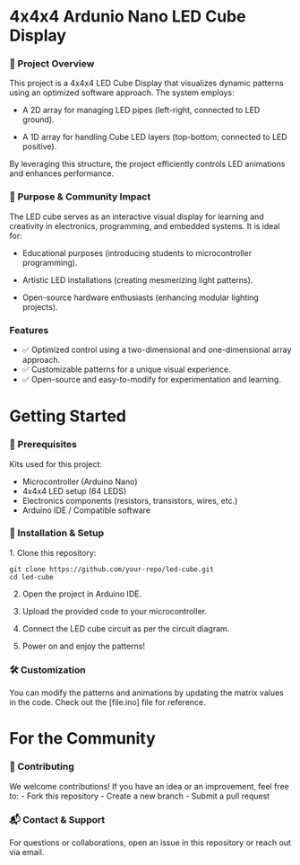 # 4x4x4 Ardunio Nano LED Cube Display

<h3> 📌 Project Overview</h3> 
This project is a 4x4x4 LED Cube Display that visualizes dynamic patterns using an optimized software approach. The system employs:

- A 2D array for managing LED pipes (left-right, connected to LED ground).

- A 1D array for handling Cube LED layers (top-bottom, connected to LED positive).

By leveraging this structure, the project efficiently controls LED animations and enhances performance.

<h3> 🎯 Purpose & Community Impact </h3>
The LED cube serves as an interactive visual display for learning and creativity in electronics, programming, and embedded systems. It is ideal for:

- Educational purposes (introducing students to microcontroller programming).

- Artistic LED installations (creating mesmerizing light patterns).

- Open-source hardware enthusiasts (enhancing modular lighting projects).

<h3> Features </h3>

- ✅ Optimized control using a two-dimensional and one-dimensional array approach.
- ✅ Customizable patterns for a unique visual experience.
- ✅ Open-source and easy-to-modify for experimentation and learning.

# Getting Started
<h3>📜 Prerequisites </h3>
Kits used for this project:

- Microcontroller (Arduino Nano)
- 4x4x4 LED setup (64 LEDS)
- Electronics components (resistors, transistors, wires, etc.)
- Arduino IDE / Compatible software

<h3>🔌 Installation & Setup </h3>
1. Clone this repository:

    git clone https://github.com/your-repo/led-cube.git
    cd led-cube
2. Open the project in Arduino IDE.

3. Upload the provided code to your microcontroller.

4. Connect the LED cube circuit as per the circuit diagram.

5. Power on and enjoy the patterns!

<h3> 🛠 Customization </h3>
You can modify the patterns and animations by updating the matrix values in the code. Check out the [file.ino] file for reference.

# For the Community
<h3> 🤝 Contributing </h3>
We welcome contributions! If you have an idea or an improvement, feel free to:
- Fork this repository
- Create a new branch
- Submit a pull request

<h3>📬 Contact & Support</h3>
For questions or collaborations, open an issue in this repository or reach out via email.
